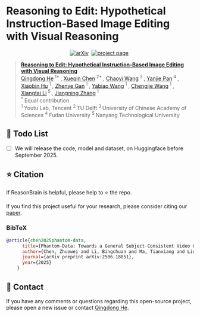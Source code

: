 # Reasoning to Edit: Hypothetical Instruction-Based Image Editing with Visual Reasoning


<div align="center">
  
[![arXiv](https://img.shields.io/badge/arXiv%20paper-2502.11079-b31b1b.svg)](https://arxiv.org/abs/2506.18851)&nbsp;
[![project page](https://img.shields.io/badge/Project_page-More_visualizations-green)](https://)&nbsp;
</div>

> [**Reasoning to Edit: Hypothetical Instruction-Based Image Editing with Visual Reasoning**](https://arxiv.org/abs/2502.11079)<br>
> [Qingdong He](https://scholar.google.com/citations?user=gUJWww0AAAAJ&hl=zh-CN)<sup> 1* </sup>, [Xueqin Chen](https://scholar.google.com/citations?user=6F-iHFsAAAAJ&hl=zh-CN)<sup> 2* </sup>, [Chaoyi Wang](https://orcid.org/0000-0003-0164-1953)<sup> 3 </sup>, [Yanjie Pan](https://github.com/chfyfr)<sup> 4 </sup>, [Xiaobin Hu](https://scholar.google.com/citations?user=3lMuodUAAAAJ&hl=th)<sup> 1 </sup>, [Zhenye Gan](https://scholar.google.com/citations?user=fa4NkScAAAAJ)<sup> 1 </sup>, [Yabiao Wang](https://scholar.google.com/citations?user=xiK4nFUAAAAJ&hl=zh-CN)<sup> 1 </sup>, [Chengjie Wang](https://scholar.google.com/citations?user=fqte5H4AAAAJ&hl=zh-CN)<sup> 1 </sup>, [Xiangtai Li](https://scholar.google.com/citations?user=FL3ReD0AAAAJ&hl=zh-CN)<sup> 5 </sup>, [Jiangning Zhang](https://scholar.google.com.hk/citations?user=2hA4X9wAAAAJ&hl=zh-CN)<sup> 1 </sup>
> <br><sup> * </sup>Equal contribution
> <br><sup> 1 </sup> Youtu Lab, Tencent <sup> 2 </sup> TU Delft <sup> 3 </sup> University of Chinese Academy of Sciences <sup> 4 </sup> Fudan University <sup> 5 </sup> Nanyang Technological University<br> 


<!-- # Phantom-Data
Phantom-Data: Towards a General Subject-Consistent Video Generation Dataset -->
## 📑 Todo List
- [ ] We will release the code, model and dataset, on Huggingface before September 2025.



## ⭐ Citation

If ReasonBrain is helpful, please help to ⭐ the repo.

If you find this project useful for your research, please consider citing our [paper](https://arxiv.org/abs/2506.18851).

### BibTeX
```bibtex
@article{chen2025phantom-data,
      title={Phantom-Data: Towards a General Subject-Consistent Video Generation Dataset},
      author={Chen, Zhuowei and Li, Bingchuan and Ma, Tianxiang and Liu, Lijie and Liu, Mingcong and Zhang, Yi and Li, Gen and Li, Xinghui and Zhou, Siyu and He, Qian and Wu, Xinglong},
      journal={arXiv preprint arXiv:2506.18851},
      year={2025}
    }
```

## 📧 Contact
If you have any comments or questions regarding this open-source project, please open a new issue or contact [Qingdong He](yingcaihe@tencent.com).
